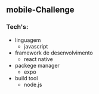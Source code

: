 ## mobile-Challenge
 
 ### Tech's:

  - linguagem
     - javascript
  - framework de desenvolvimento
     - react native
  - packege manager
     - expo 
  - build tool 
     - node.js
